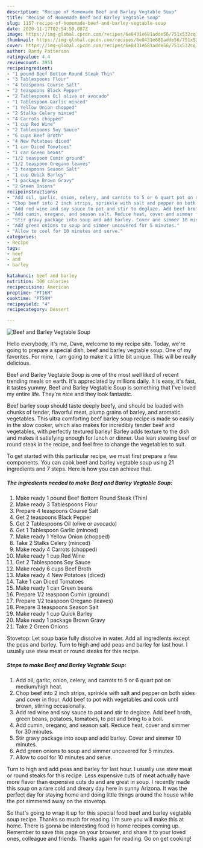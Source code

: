 ```yaml
---
description: "Recipe of Homemade Beef and Barley Vegtable Soup"
title: "Recipe of Homemade Beef and Barley Vegtable Soup"
slug: 1157-recipe-of-homemade-beef-and-barley-vegtable-soup
date: 2020-11-17T02:54:50.087Z
image: https://img-global.cpcdn.com/recipes/6e8431e681adde56/751x532cq70/beef-and-barley-vegtable-soup-recipe-main-photo.jpg
thumbnail: https://img-global.cpcdn.com/recipes/6e8431e681adde56/751x532cq70/beef-and-barley-vegtable-soup-recipe-main-photo.jpg
cover: https://img-global.cpcdn.com/recipes/6e8431e681adde56/751x532cq70/beef-and-barley-vegtable-soup-recipe-main-photo.jpg
author: Randy Patterson
ratingvalue: 4.4
reviewcount: 3951
recipeingredient:
- "1 pound Beef Bottom Round Steak Thin"
- "3 Tablespoons Flour"
- "4 teaspoons Course Salt"
- "2 teaspoons Black Pepper"
- "2 Tablespoons Oil olive or avocado"
- "1 Tablespoon Garlic minced"
- "1 Yellow Onion chopped"
- "2 Stalks Celery minced"
- "4 Carrots chopped"
- "1 cup Red Wine"
- "2 Tablespoons Soy Sauce"
- "6 cups Beef Broth"
- "4 New Potatoes diced"
- "1 can Diced Tomatoes"
- "1 can Green beans"
- "1/2 teaspoon Cumin ground"
- "1/2 teaspoon Oregano leaves"
- "3 teaspoons Season Salt"
- "1 cup Quick Barley"
- "1 package Brown Gravy"
- "2 Green Onions"
recipeinstructions:
- "Add oil, garlic, onion, celery, and carrots to 5 or 6 quart pot on medium/high heat."
- "Chop beef into 2 inch strips, sprinkle with salt and pepper on both sides and cover in flour. Add beef to pot with vegetables and cook until brown, stirring occasionally."
- "Add red wine and soy sauce to pot and stir to deglaze. Add beef broth, green beans, potatoes, tomatoes, to pot and bring to a boil."
- "Add cumin, oregano, and season salt. Reduce heat, cover and simmer for 30 minutes."
- "Stir gravy package into soup and add barley. Cover and simmer 10 minutes."
- "Add green onions to soup and simmer uncovered for 5 minutes."
- "Allow to cool for 10 minutes and serve."
categories:
- Recipe
tags:
- beef
- and
- barley

katakunci: beef and barley 
nutrition: 300 calories
recipecuisine: American
preptime: "PT16M"
cooktime: "PT59M"
recipeyield: "4"
recipecategory: Dessert

---
```



![Beef and Barley Vegtable Soup](https://img-global.cpcdn.com/recipes/6e8431e681adde56/751x532cq70/beef-and-barley-vegtable-soup-recipe-main-photo.jpg)

Hello everybody, it's me, Dave, welcome to my recipe site. Today, we're going to prepare a special dish, beef and barley vegtable soup. One of my favorites. For mine, I am going to make it a little bit unique. This will be really delicious.

Beef and Barley Vegtable Soup is one of the most well liked of recent trending meals on earth. It's appreciated by millions daily. It is easy, it's fast, it tastes yummy. Beef and Barley Vegtable Soup is something that I've loved my entire life. They're nice and they look fantastic.

Beef barley soup should taste deeply beefy, and should be loaded with chunks of tender, flavorful meat, plump grains of barley, and aromatic vegetables. This ultra comforting beef barley soup recipe is made so easily in the slow cooker, which also makes for incredibly tender beef and vegetables, with perfectly textured barley! Barley adds texture to the dish and makes it satisfying enough for lunch or dinner. Use lean stewing beef or round steak in the recipe, and feel free to change the vegetables to suit.


To get started with this particular recipe, we must first prepare a few components. You can cook beef and barley vegtable soup using 21 ingredients and 7 steps. Here is how you can achieve that.

<!--inarticleads1-->

##### The ingredients needed to make Beef and Barley Vegtable Soup:

1. Make ready 1 pound Beef Bottom Round Steak (Thin)
1. Make ready 3 Tablespoons Flour
1. Prepare 4 teaspoons Course Salt
1. Get 2 teaspoons Black Pepper
1. Get 2 Tablespoons Oil (olive or avocado)
1. Get 1 Tablespoon Garlic (minced)
1. Make ready 1 Yellow Onion (chopped)
1. Take 2 Stalks Celery (minced)
1. Make ready 4 Carrots (chopped)
1. Make ready 1 cup Red Wine
1. Get 2 Tablespoons Soy Sauce
1. Make ready 6 cups Beef Broth
1. Make ready 4 New Potatoes (diced)
1. Take 1 can Diced Tomatoes
1. Make ready 1 can Green beans
1. Prepare 1/2 teaspoon Cumin (ground)
1. Prepare 1/2 teaspoon Oregano (leaves)
1. Prepare 3 teaspoons Season Salt
1. Make ready 1 cup Quick Barley
1. Make ready 1 package Brown Gravy
1. Take 2 Green Onions


Stovetop: Let soup base fully dissolve in water. Add all ingredients except the peas and barley. Turn to high and add peas and barley for last hour. I usually use stew meat or round steaks for this recipe. 

<!--inarticleads2-->

##### Steps to make Beef and Barley Vegtable Soup:

1. Add oil, garlic, onion, celery, and carrots to 5 or 6 quart pot on medium/high heat.
1. Chop beef into 2 inch strips, sprinkle with salt and pepper on both sides and cover in flour. Add beef to pot with vegetables and cook until brown, stirring occasionally.
1. Add red wine and soy sauce to pot and stir to deglaze. Add beef broth, green beans, potatoes, tomatoes, to pot and bring to a boil.
1. Add cumin, oregano, and season salt. Reduce heat, cover and simmer for 30 minutes.
1. Stir gravy package into soup and add barley. Cover and simmer 10 minutes.
1. Add green onions to soup and simmer uncovered for 5 minutes.
1. Allow to cool for 10 minutes and serve.


Turn to high and add peas and barley for last hour. I usually use stew meat or round steaks for this recipe. Less expensive cuts of meat actually have more flavor than expensive cuts do and are great in soup. I recently made this soup on a rare cold and dreary day here in sunny Arizona. It was the perfect day for staying home and doing little things around the house while the pot simmered away on the stovetop. 

So that's going to wrap it up for this special food beef and barley vegtable soup recipe. Thanks so much for reading. I'm sure you will make this at home. There is gonna be interesting food in home recipes coming up. Remember to save this page on your browser, and share it to your loved ones, colleague and friends. Thanks again for reading. Go on get cooking!
